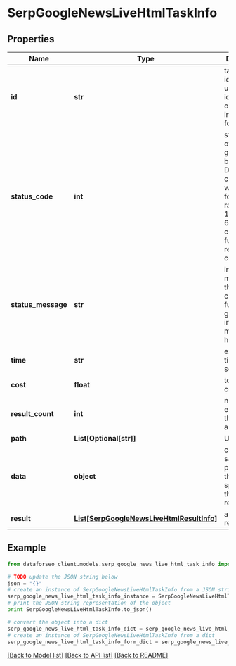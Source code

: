 # SerpGoogleNewsLiveHtmlTaskInfo


## Properties

Name | Type | Description | Notes
------------ | ------------- | ------------- | -------------
**id** | **str** | task identifier unique task identifier in our system in the UUID format | [optional] 
**status_code** | **int** | status code of the task generated by DataForSEO, can be within the following range: 10000-60000 you can find the full list of the response codes here | [optional] 
**status_message** | **str** | informational message of the task you can find the full list of general informational messages here | [optional] 
**time** | **str** | execution time, seconds | [optional] 
**cost** | **float** | total tasks cost, USD | [optional] 
**result_count** | **int** | number of elements in the result array | [optional] 
**path** | **List[Optional[str]]** | URL path | [optional] 
**data** | **object** | contains the same parameters that you specified in the POST request | [optional] 
**result** | [**List[SerpGoogleNewsLiveHtmlResultInfo]**](SerpGoogleNewsLiveHtmlResultInfo.md) | array of results | [optional] 

## Example

```python
from dataforseo_client.models.serp_google_news_live_html_task_info import SerpGoogleNewsLiveHtmlTaskInfo

# TODO update the JSON string below
json = "{}"
# create an instance of SerpGoogleNewsLiveHtmlTaskInfo from a JSON string
serp_google_news_live_html_task_info_instance = SerpGoogleNewsLiveHtmlTaskInfo.from_json(json)
# print the JSON string representation of the object
print SerpGoogleNewsLiveHtmlTaskInfo.to_json()

# convert the object into a dict
serp_google_news_live_html_task_info_dict = serp_google_news_live_html_task_info_instance.to_dict()
# create an instance of SerpGoogleNewsLiveHtmlTaskInfo from a dict
serp_google_news_live_html_task_info_form_dict = serp_google_news_live_html_task_info.from_dict(serp_google_news_live_html_task_info_dict)
```
[[Back to Model list]](../README.md#documentation-for-models) [[Back to API list]](../README.md#documentation-for-api-endpoints) [[Back to README]](../README.md)


